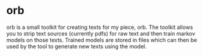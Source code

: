 # orb
orb is a small toolkit for creating texts for my piece, orb.
The toolkit allows you to strip text sources (currently pdfs) for raw text
and then train markov models on those texts.
Trained models are stored in files which can then be used by the tool
to generate new texts using the model.
